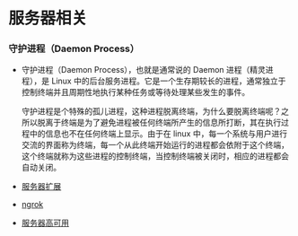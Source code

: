 # 服务器相关

### 守护进程（Daemon Process）

* 守护进程（Daemon Process），也就是通常说的 Daemon 进程（精灵进程），是 Linux 中的后台服务进程。它是一个生存期较长的进程，通常独立于控制终端并且周期性地执行某种任务或等待处理某些发生的事件。

  守护进程是个特殊的孤儿进程，这种进程脱离终端，为什么要脱离终端呢？之所以脱离于终端是为了避免进程被任何终端所产生的信息所打断，其在执行过程中的信息也不在任何终端上显示。由于在 linux 中，每一个系统与用户进行交流的界面称为终端，每一个从此终端开始运行的进程都会依附于这个终端，这个终端就称为这些进程的控制终端，当控制终端被关闭时，相应的进程都会自动关闭。



* [服务器扩展](https://arcentry.com/blog/scaling-webapps-for-newbs-and-non-techies/)
* [ngrok](https://blog.csdn.net/zhangguo5/article/details/77848658)
* [服务器高可用](https://www.infoq.cn/article/weoXU*5PNc0XyRgO7k4j)

